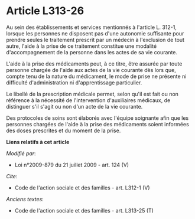# Article L313-26

Au sein des établissements et services mentionnés à l'article L. 312-1, lorsque les personnes ne disposent pas d'une
autonomie suffisante pour prendre seules le traitement prescrit par un médecin à l'exclusion de tout autre, l'aide à la prise
de ce traitement constitue une modalité d'accompagnement de la personne dans les actes de sa vie courante. 

L'aide à la prise des médicaments peut, à ce titre, être assurée par toute personne chargée de l'aide aux actes de la vie
courante dès lors que, compte tenu de la nature du médicament, le mode de prise ne présente ni difficulté d'administration ni
d'apprentissage particulier. 

Le libellé de la prescription médicale permet, selon qu'il est fait ou non référence à la nécessité de l'intervention
d'auxiliaires médicaux, de distinguer s'il s'agit ou non d'un acte de la vie courante. 

Des protocoles de soins sont élaborés avec l'équipe soignante afin que les personnes chargées de l'aide à la prise des
médicaments soient informées des doses prescrites et du moment de la prise.

**Liens relatifs à cet article**

_Modifié par_:

  - Loi n°2009-879 du 21 juillet 2009 - art. 124 (V)

_Cite_:

  - Code de l'action sociale et des familles - art. L312-1 (V)

_Anciens textes_:

  - Code de l'action sociale et des familles - art. L313-25 (T)
